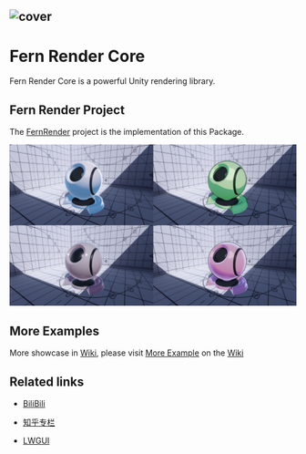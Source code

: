 ![cover](https://github.com/DeJhon-Huang/FernNPR/blob/master/DocAssets/cover.jpg)
------------------------------------

# Fern Render Core
Fern Render Core is a powerful Unity rendering library.

## Fern Render Project

The [FernRender](https://github.com/FernRender/FernRender) project is the implementation of this Package.

![](DocAssets/MaterialBall.jpg)
 

## More Examples
More showcase in [Wiki](https://github.com/DeJhon-Huang/FernNPR/wiki), please visit [More Example](https://github.com/DeJhon-Huang/FernNPR/wiki/More-Example) on the [Wiki](https://github.com/DeJhon-Huang/FernNPR/wiki)


## Related links

- [BiliBili](https://space.bilibili.com/477693184)

- [知乎专栏](https://www.zhihu.com/column/c_1587028302690304000)

- [LWGUI](https://github.com/JasonMa0012/LWGUI)
